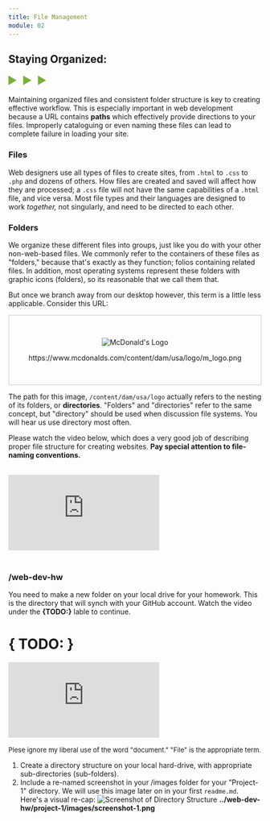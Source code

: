 ```yaml
---
title: File Management
module: 02
---
```


## Staying Organized:
<img src="./../../../img/arrow-divider.svg" style="width: 75px; border: none;" />

Maintaining organized files and consistent folder structure is key to creating effective workflow. This is especially important in web development because a URL contains **paths** which effectively provide directions to your files. Improperly cataloguing or even naming these files can lead to complete failure in loading your site.

### Files
Web designers use all types of files to create sites, from `.html` to `.css` to `.php` and dozens of others. How files are created and saved will affect how they are processed; a `.css` file will not have the same capabilities of a `.html` file, and vice versa. Most file types and their languages are designed to work _together,_ not singularly, and need to be directed to each other.

### Folders
We organize these different files into groups, just like you do with your other non-web-based files. We commonly refer to the containers of these files as "folders," because that's exactly as they function; folios containing related files. In addition, most operating systems represent these folders with graphic icons (folders), so its reasonable that we call them that.

But once we branch away from our desktop however, this term is a little less applicable. Consider this URL:

<div style="border: 2px solid #e1e1e1; padding: 30px;">
<p align="center"><img src="https://www.mcdonalds.com/content/dam/usa/logo/m_logo.png" alt="McDonald's Logo" style="border: none;"/></p>
<p align="center">https://www.mcdonalds.com/content/dam/usa/logo/m_logo.png</p>
</div>

The path for this image, `/content/dam/usa/logo` actually refers to the nesting of its folders, or **directories**. "Folders" and "directories" refer to the same concept, but "directory" should be used when discussion file systems. You will hear us use directory most often.

Please watch the video below, which does a very good job of describing proper file structure for creating websites. **Pay special attention to file-naming conventions.**

<br />
<div class="embed-responsive embed-responsive-16by9"><iframe class="embed-responsive-item" src="https://www.youtube.com/embed/RniGO9Ek6yY" frameborder="0" allowfullscreen></iframe></div>
<br />

### /web-dev-hw
You need to make a new folder on your local drive for your homework. This is the directory that will synch with your GitHub account. Watch the video under the **{TODO:}** lable to continue.



# { TODO: }
<div class="embed-responsive embed-responsive-16by9"><iframe class="embed-responsive-item" src="https://player.vimeo.com/video/232282708?color=1CCDCA&title=0&byline=0&portrait=0" frameborder="0" allowfullscreen></iframe></div>
<p style="font-size:small">Plese ignore my liberal use of the word "document." "File" is the appropriate term.</p>

1. Create a directory structure on your local hard-drive, with appropriate sub-directories (sub-folders).
2. Include a re-named screenshot in your /images folder for your "Project-1" directory. We will use this image later on in your first `readme.md`. Here's a visual re-cap:
![Screenshot of Directory Structure](../imgs/directories.png)
**../web-dev-hw/project-1/images/screenshot-1.png**
